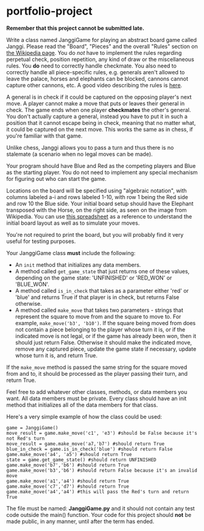 # portfolio-project

**Remember that this project cannot be submitted late.**

Write a class named JanggiGame for playing an abstract board game called Janggi. Please read the "Board", "Pieces" and the overall "Rules" section on [the Wikipedia page](https://en.wikipedia.org/wiki/Janggi).  You do _not_ have to implement the rules regarding perpetual check, position repetition, any kind of draw or the miscellaneous rules. You **do** need to correctly handle checkmate. You also need to correctly handle all piece-specific rules, e.g. generals aren't allowed to leave the palace, horses and elephants can be blocked, cannons cannot capture other cannons, etc. A good video describing the rules is [here](https://www.youtube.com/watch?v=X5IJaPoQ0oQ).

A general is in check if it could be captured on the opposing player's next move. A player cannot make a move that puts or leaves their general in check. The game ends when one player **checkmates** the other's general.  You don't actually capture a general, instead you have to put it in such a position that it cannot escape being in check, meaning that no matter what, it could be captured on the next move.  This works the same as in chess, if you're familiar with that game.

Unlike chess, Janggi allows you to pass a turn and thus there is no stalemate (a scenario when no legal moves can be made).

Your program should have Blue and Red as the competing players and Blue as the starting player. You do not need to implement any special mechanism for figuring out who can start the game. 

Locations on the board will be specified using "algebraic notation", with columns labeled a-i and rows labeled 1-10, with row 1 being the Red side and row 10 the Blue side. Your initial board setup should have the Elephant transposed with the Horse, on the right side, as seen on the image from Wikipedia. You can use [this spreadsheet](https://docs.google.com/spreadsheets/d/1Lfl4IaSGqQaBYZmoD2wOrTVkXS2E7BP9v6N4p5sDPgM/edit?usp=sharing) as a reference to understand the initial board layout as well as to simulate your moves.

You're not required to print the board, but you will probably find it very useful for testing purposes.

Your JanggiGame class **must** include the following:
* An `init` method that initializes any data members.
* A method called `get_game_state` that just returns one of these values, depending on the game state: 'UNFINISHED' or 'RED_WON' or 'BLUE_WON'.
* A method called `is_in_check` that takes as a parameter either 'red' or 'blue' and returns True if that player is in check, but returns False otherwise.
* A method called `make_move` that takes two parameters - strings that represent the square to move from and the square to move to.  For example, `make_move('b3', 'b10')`.  If the square being moved from does not contain a piece belonging to the player whose turn it is, or if the indicated move is not legal, or if the game has already been won, then it should just return False.  Otherwise it should make the indicated move, remove any captured piece, update the game state if necessary, update whose turn it is, and return True.

If the `make_move` method is passed the same string for the square moved from and to, it should be processed as the player passing their turn, and return True.

Feel free to add whatever other classes, methods, or data members you want.  All data members must be private.  Every class should have an init method that initializes all of the data members for that class.

Here's a very simple example of how the class could be used:
```
game = JanggiGame()
move_result = game.make_move('c1', 'e3') #should be False because it's not Red's turn
move_result = game.make_move('a7,'b7') #should return True
blue_in_check = game.is_in_check('blue') #should return False
game.make_move('a4', 'a5') #should return True
state = game.get_game_state() #should return UNFINISHED
game.make_move('b7','b6') #should return True
game.make_move('b3','b6') #should return False because it's an invalid move
game.make_move('a1','a4') #should return True
game.make_move('c7','d7') #should return True
game.make_move('a4','a4') #this will pass the Red's turn and return True
```

The file must be named: **JanggiGame.py** and it should not contain any test code outside the main() function. Your code for this project should **not** be made public, in any manner, until after the term has ended.
